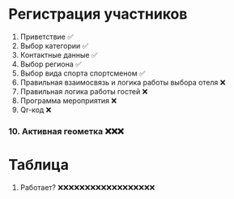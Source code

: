 # Регистрация участников

1. Приветствие  ✅
2. Выбор категории ✅
3. Контактные данные ✅
4. Выбор региона ✅
5. Выбор вида спорта спортсменом ✅
6. Правильная взаимосвязь и логика работы выбора отеля ❌
7. Правильная логика работы гостей ❌
8. Программа мероприятия ❌
9. Qr-код ❌
### 10. Активная геометка ❌❌❌

# Таблица
1. Работает? ❌❌❌❌❌❌❌❌❌❌❌❌❌❌❌❌❌❌





